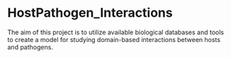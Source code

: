 # HostPathogen_Interactions
The aim of this project is to utilize available biological databases and tools to create a model for studying domain-based interactions between hosts and pathogens.
